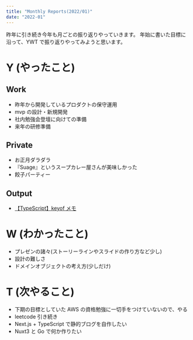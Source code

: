 ```yaml
---
title: "Monthly Reports(2022/01)"
date: "2022-01"
---
```


昨年に引き続き今年も月ごとの振り返りやっていきます。
年始に書いた目標に沿って、YWT で振り返りやってみようと思います。

# Y (やったこと)

## Work

- 昨年から開発しているプロダクトの保守運用
- mvp の設計・新規開発
- 社内勉強会登壇に向けての準備
- 来年の研修準備

## Private

- お正月ダラダラ
- 『Suage』というスープカレー屋さんが美味しかった
- 餃子パーティー

## Output

- [【TypeScript】keyof メモ](https://qiita.com/Kazuhiro_Mimaki/items/48e97aa11acea82bb872)

# W (わかったこと)

- プレゼンの諸々(ストーリーラインやスライドの作り方など少し)
- 設計の難しさ
- ドメインオブジェクトの考え方(少しだけ)

# T (次やること)

- 下期の目標としていた AWS の資格勉強に一切手をつけていないので、やる
- leetcode 引き続き
- Next.js + TypeScript で静的ブログを自作したい
- Nuxt3 と Go で何か作りたい

